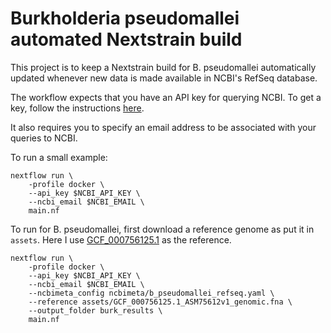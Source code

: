 # Burkholderia pseudomallei automated Nextstrain build

This project is to keep a Nextstrain build for B. pseudomallei automatically updated whenever new data is made available in NCBI's RefSeq database.

The workflow expects that you have an API key for querying NCBI. To get a key, follow the instructions [here](https://support.nlm.nih.gov/knowledgebase/article/KA-05317/en-us).

It also requires you to specify an email address to be associated with your queries to NCBI.

To run a small example:
```
nextflow run \
    -profile docker \
    --api_key $NCBI_API_KEY \
    --ncbi_email $NCBI_EMAIL \
    main.nf
```

To run for B. pseudomallei, first download a reference genome as put it in `assets`.
Here I use [GCF_000756125.1](https://www.ncbi.nlm.nih.gov/assembly/GCF_000756125.1) as the reference.
```
nextflow run \
    -profile docker \
    --api_key $NCBI_API_KEY \
    --ncbi_email $NCBI_EMAIL \
    --ncbimeta_config ncbimeta/b_pseudomallei_refseq.yaml \
    --reference assets/GCF_000756125.1_ASM75612v1_genomic.fna \
    --output_folder burk_results \
    main.nf
```